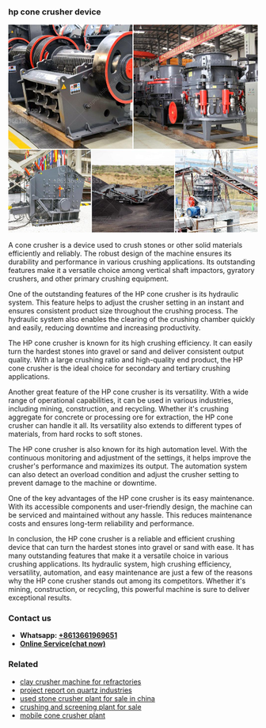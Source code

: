 <h3>hp cone crusher device</h3><img src='1704951866.jpg' alt=''><p>A cone crusher is a device used to crush stones or other solid materials efficiently and reliably. The robust design of the machine ensures its durability and performance in various crushing applications. Its outstanding features make it a versatile choice among vertical shaft impactors, gyratory crushers, and other primary crushing equipment.</p><p>One of the outstanding features of the HP cone crusher is its hydraulic system. This feature helps to adjust the crusher setting in an instant and ensures consistent product size throughout the crushing process. The hydraulic system also enables the clearing of the crushing chamber quickly and easily, reducing downtime and increasing productivity.</p><p>The HP cone crusher is known for its high crushing efficiency. It can easily turn the hardest stones into gravel or sand and deliver consistent output quality. With a large crushing ratio and high-quality end product, the HP cone crusher is the ideal choice for secondary and tertiary crushing applications.</p><p>Another great feature of the HP cone crusher is its versatility. With a wide range of operational capabilities, it can be used in various industries, including mining, construction, and recycling. Whether it's crushing aggregate for concrete or processing ore for extraction, the HP cone crusher can handle it all. Its versatility also extends to different types of materials, from hard rocks to soft stones.</p><p>The HP cone crusher is also known for its high automation level. With the continuous monitoring and adjustment of the settings, it helps improve the crusher's performance and maximizes its output. The automation system can also detect an overload condition and adjust the crusher setting to prevent damage to the machine or downtime.</p><p>One of the key advantages of the HP cone crusher is its easy maintenance. With its accessible components and user-friendly design, the machine can be serviced and maintained without any hassle. This reduces maintenance costs and ensures long-term reliability and performance.</p><p>In conclusion, the HP cone crusher is a reliable and efficient crushing device that can turn the hardest stones into gravel or sand with ease. It has many outstanding features that make it a versatile choice in various crushing applications. Its hydraulic system, high crushing efficiency, versatility, automation, and easy maintenance are just a few of the reasons why the HP cone crusher stands out among its competitors. Whether it's mining, construction, or recycling, this powerful machine is sure to deliver exceptional results.</p><h3>Contact us</h3><ul><li><strong>Whatsapp:&nbsp;<a href="https://wa.me/8613661969651">+8613661969651</a></strong></li><li><a href="https://swt.shibang-china.com/?git&amp;zhl&amp;hp cone crusher device"><strong>Online Service(chat now)</strong></a></li></ul><h3>Related</h3><ul><li><a href='clay crusher machine for refractories.md'>clay crusher machine for refractories</a></li><li><a href='project report on quartz industries.md'>project report on quartz industries</a></li><li><a href='used stone crusher plant for sale in china.md'>used stone crusher plant for sale in china</a></li><li><a href='crushing and screening plant for sale.md'>crushing and screening plant for sale</a></li><li><a href='mobile cone crusher plant.md'>mobile cone crusher plant</a></li></ul>